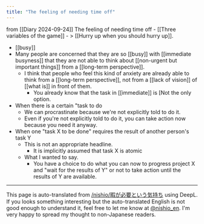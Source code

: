 ```yaml
---
title: "The feeling of needing time off"
---
```


from  [[Diary 2024-09-24]]
The feeling of needing time off
    - [[Three variables of the game]]
    - > [[Hurry up when you should hurry up]].
- [[busy]]
- Many people are concerned that they are so [[busy]] with [[immediate busyness]] that they are not able to think about [[non-urgent but important things]] from a [[long-term perspective]].
    - I think that people who feel this kind of anxiety are already able to think from a [[long-term perspective]], not from a [[lack of vision]] of [[what is]] in front of them.
        - You already know that the task in [[immediate]] is [Not the only option.
- When there is a certain "task to do
    - We can procrastinate because we're not explicitly told to do it.
    - Even if you're not explicitly told to do it, you can take action now because you need it anyway.
- When one "task X to be done" requires the result of another person's task Y
    - This is not an appropriate headline.
        - It is implicitly assumed that task X is atomic
    - What I wanted to say.
        - You have a choice to do what you can now to progress project X and "wait for the results of Y" or not to take action until the results of Y are available.


---
This page is auto-translated from [/nishio/暇が必要という気持ち](https://scrapbox.io/nishio/暇が必要という気持ち) using DeepL. If you looks something interesting but the auto-translated English is not good enough to understand it, feel free to let me know at [@nishio_en](https://twitter.com/nishio_en). I'm very happy to spread my thought to non-Japanese readers.